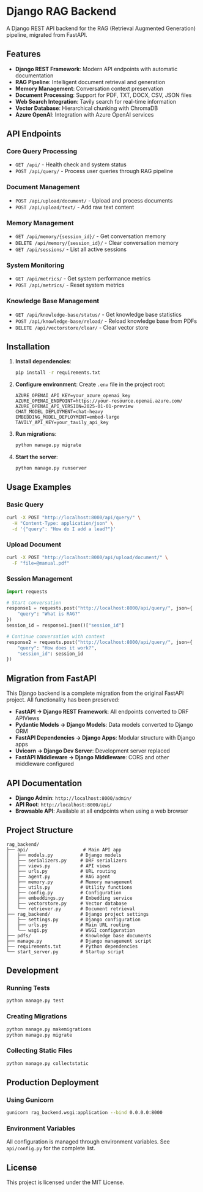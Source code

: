 # Django RAG Backend

A Django REST API backend for the RAG (Retrieval Augmented Generation) pipeline, migrated from FastAPI.

## Features

- **Django REST Framework**: Modern API endpoints with automatic documentation
- **RAG Pipeline**: Intelligent document retrieval and generation
- **Memory Management**: Conversation context preservation
- **Document Processing**: Support for PDF, TXT, DOCX, CSV, JSON files
- **Web Search Integration**: Tavily search for real-time information
- **Vector Database**: Hierarchical chunking with ChromaDB
- **Azure OpenAI**: Integration with Azure OpenAI services

## API Endpoints

### Core Query Processing
- `GET /api/` - Health check and system status
- `POST /api/query/` - Process user queries through RAG pipeline

### Document Management
- `POST /api/upload/document/` - Upload and process documents
- `POST /api/upload/text/` - Add raw text content

### Memory Management
- `GET /api/memory/{session_id}/` - Get conversation memory
- `DELETE /api/memory/{session_id}/` - Clear conversation memory
- `GET /api/sessions/` - List all active sessions

### System Monitoring
- `GET /api/metrics/` - Get system performance metrics
- `POST /api/metrics/` - Reset system metrics

### Knowledge Base Management
- `GET /api/knowledge-base/status/` - Get knowledge base statistics
- `POST /api/knowledge-base/reload/` - Reload knowledge base from PDFs
- `DELETE /api/vectorstore/clear/` - Clear vector store

## Installation

1. **Install dependencies**:
   ```bash
   pip install -r requirements.txt
   ```

2. **Configure environment**:
   Create `.env` file in the project root:
   ```env
   AZURE_OPENAI_API_KEY=your_azure_openai_key
   AZURE_OPENAI_ENDPOINT=https://your-resource.openai.azure.com/
   AZURE_OPENAI_API_VERSION=2025-01-01-preview
   CHAT_MODEL_DEPLOYMENT=chat-heavy
   EMBEDDING_MODEL_DEPLOYMENT=embed-large
   TAVILY_API_KEY=your_tavily_api_key
   ```

3. **Run migrations**:
   ```bash
   python manage.py migrate
   ```

4. **Start the server**:
   ```bash
   python manage.py runserver
   ```

## Usage Examples

### Basic Query
```bash
curl -X POST "http://localhost:8000/api/query/" \
  -H "Content-Type: application/json" \
  -d '{"query": "How do I add a lead?"}'
```

### Upload Document
```bash
curl -X POST "http://localhost:8000/api/upload/document/" \
  -F "file=@manual.pdf"
```

### Session Management
```python
import requests

# Start conversation
response1 = requests.post("http://localhost:8000/api/query/", json={
    "query": "What is RAG?"
})
session_id = response1.json()["session_id"]

# Continue conversation with context
response2 = requests.post("http://localhost:8000/api/query/", json={
    "query": "How does it work?",
    "session_id": session_id
})
```

## Migration from FastAPI

This Django backend is a complete migration from the original FastAPI project. All functionality has been preserved:

- **FastAPI → Django REST Framework**: All endpoints converted to DRF APIViews
- **Pydantic Models → Django Models**: Data models converted to Django ORM
- **FastAPI Dependencies → Django Apps**: Modular structure with Django apps
- **Uvicorn → Django Dev Server**: Development server replaced
- **FastAPI Middleware → Django Middleware**: CORS and other middleware configured

## API Documentation

- **Django Admin**: `http://localhost:8000/admin/`
- **API Root**: `http://localhost:8000/api/`
- **Browsable API**: Available at all endpoints when using a web browser

## Project Structure

```
rag_backend/
├── api/                    # Main API app
│   ├── models.py          # Django models
│   ├── serializers.py     # DRF serializers
│   ├── views.py           # API views
│   ├── urls.py            # URL routing
│   ├── agent.py           # RAG agent
│   ├── memory.py          # Memory management
│   ├── utils.py           # Utility functions
│   ├── config.py          # Configuration
│   ├── embeddings.py      # Embedding service
│   ├── vectorstore.py     # Vector database
│   └── retriever.py       # Document retrieval
├── rag_backend/           # Django project settings
│   ├── settings.py        # Django configuration
│   ├── urls.py            # Main URL routing
│   └── wsgi.py            # WSGI configuration
├── pdfs/                  # Knowledge base documents
├── manage.py              # Django management script
├── requirements.txt       # Python dependencies
└── start_server.py        # Startup script
```

## Development

### Running Tests
```bash
python manage.py test
```

### Creating Migrations
```bash
python manage.py makemigrations
python manage.py migrate
```

### Collecting Static Files
```bash
python manage.py collectstatic
```

## Production Deployment

### Using Gunicorn
```bash
gunicorn rag_backend.wsgi:application --bind 0.0.0.0:8000
```

### Environment Variables
All configuration is managed through environment variables. See `api/config.py` for the complete list.

## License

This project is licensed under the MIT License.
